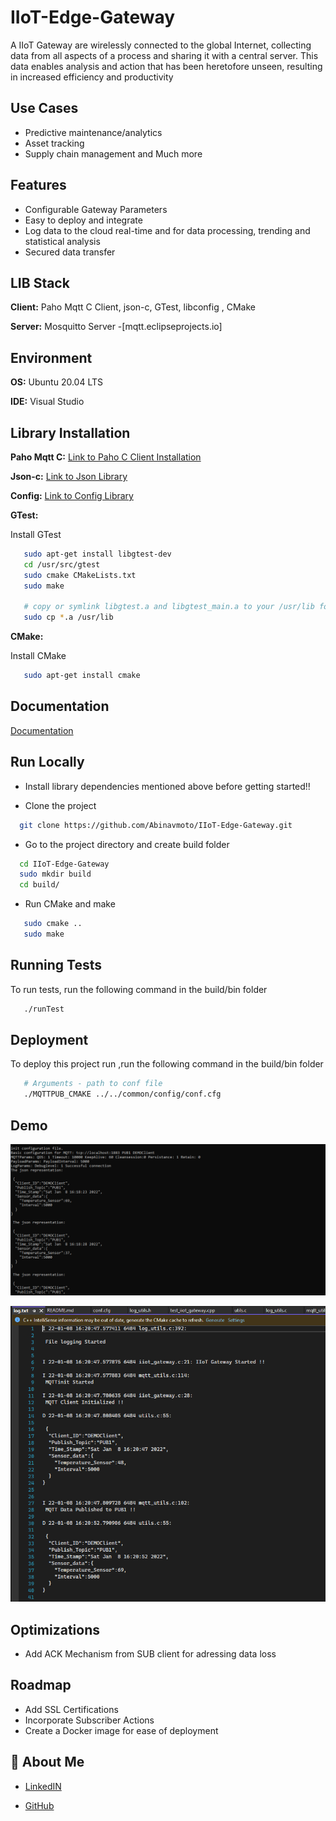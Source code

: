 
#  IIoT-Edge-Gateway

A  IIoT Gateway are wirelessly connected to the global Internet, collecting data from all aspects of a process and sharing it with a central server. This data enables analysis and action that has been heretofore unseen, resulting in increased efficiency and productivity


## Use Cases

 - Predictive maintenance/analytics
 - Asset tracking
 - Supply chain management and Much more
## Features

- Configurable Gateway Parameters
- Easy to deploy and integrate
- Log data to the cloud real-time and for data processing, trending and statistical analysis
- Secured data transfer


## LIB Stack

**Client:** Paho Mqtt C Client, json-c, GTest, libconfig , CMake

**Server:** Mosquitto Server -[mqtt.eclipseprojects.io]


## Environment 

**OS:** Ubuntu 20.04 LTS

**IDE:** Visual Studio


## Library Installation 

**Paho Mqtt C:** [Link to Paho C Client Installation](https://github.com/eclipse/paho.mqtt.c)

**Json-c:** [Link to Json Library](https://github.com/json-c/json-c)

**Config:** [Link to Config Library](https://hyperrealm.github.io/libconfig/libconfig_manual.html)

**GTest:**

Install GTest 

```bash
   sudo apt-get install libgtest-dev
   cd /usr/src/gtest
   sudo cmake CMakeLists.txt
   sudo make
 
   # copy or symlink libgtest.a and libgtest_main.a to your /usr/lib folder
   sudo cp *.a /usr/lib
```

**CMake:**

Install CMake 

```bash
   sudo apt-get install cmake
```
    
## Documentation

[Documentation](https://github.com/Abinavmoto/IIoT-Edge-Gateway/blob/main/docs/IIoT%20Gateway%20project%20doc.pdf)


## Run Locally

- Install library dependencies mentioned above before getting started!! 

- Clone the project

```bash
  git clone https://github.com/Abinavmoto/IIoT-Edge-Gateway.git
```

- Go to the project directory and create build folder

```bash
  cd IIoT-Edge-Gateway
  sudo mkdir build
  cd build/
```

- Run CMake and make 

```bash
   sudo cmake ..
   sudo make
```

## Running Tests

To run tests, run the following command in the build/bin folder

```bash
   ./runTest
```


## Deployment

To deploy this project run ,run the following command in the build/bin folder

```bash
   # Arguments - path to conf file
   ./MQTTPUB_CMAKE ../../common/config/conf.cfg
```


## Demo

![ScreenShot](/Screenshots/IIoT_Gateway_console.PNG)

![ScreenShot](/Screenshots/Log_File.PNG)

## Optimizations

- Add ACK Mechanism from SUB client for adressing data loss 



## Roadmap

- Add SSL Certifications
- Incorporate Subscriber Actions
- Create a Docker image for ease of deployment



## 🚀 About Me

- [LinkedIN](https://www.linkedin.com/in/abinavramesh/)

- [GitHub](https://github.com/Abinavmoto)
